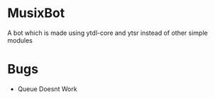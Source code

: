 # MusixBot
A bot which is made using ytdl-core and ytsr instead of other simple modules
# Bugs
- Queue Doesnt Work
